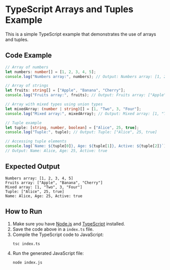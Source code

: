 # TypeScript Arrays and Tuples Example

This is a simple TypeScript example that demonstrates the use of arrays and tuples.

## Code Example

```typescript
// Array of numbers
let numbers: number[] = [1, 2, 3, 4, 5];
console.log("Numbers array:", numbers); // Output: Numbers array: [1, 2, 3, 4, 5]

// Array of strings
let fruits: string[] = ["Apple", "Banana", "Cherry"];
console.log("Fruits array:", fruits); // Output: Fruits array: ["Apple", "Banana", "Cherry"]

// Array with mixed types using union types
let mixedArray: (number | string)[] = [1, "Two", 3, "Four"];
console.log("Mixed array:", mixedArray); // Output: Mixed array: [1, "Two", 3, "Four"]

// Tuple example
let tuple: [string, number, boolean] = ["Alice", 25, true];
console.log("Tuple:", tuple); // Output: Tuple: ["Alice", 25, true]

// Accessing tuple elements
console.log(`Name: ${tuple[0]}, Age: ${tuple[1]}, Active: ${tuple[2]}`); 
// Output: Name: Alice, Age: 25, Active: true
```

## Expected Output

```
Numbers array: [1, 2, 3, 4, 5]
Fruits array: ["Apple", "Banana", "Cherry"]
Mixed array: [1, "Two", 3, "Four"]
Tuple: ["Alice", 25, true]
Name: Alice, Age: 25, Active: true
```

## How to Run

1. Make sure you have [Node.js](https://nodejs.org/) and [TypeScript](https://www.typescriptlang.org/) installed.
2. Save the code above in a `index.ts` file.
3. Compile the TypeScript code to JavaScript:
   ```bash
   tsc index.ts
   ```
4. Run the generated JavaScript file:
   ```bash
   node index.js
   
